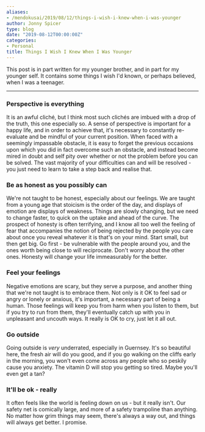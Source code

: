 ```yaml
---
aliases:
- /mendokusai/2019/08/12/things-i-wish-i-knew-when-i-was-younger
author: Jonny Spicer
type: blog
date: "2019-08-12T00:00:00Z"
categories:
- Personal
title: Things I Wish I Knew When I Was Younger
---
```

This post is in part written for my younger brother, and in part for my younger self. It contains some things I wish I'd known, or
perhaps believed, when I was a teenager.

___

### Perspective is everything

It is an awful cliché, but I think most such clichés are imbued with a drop of the truth, this one especially so. A sense of perspective is important for a happy life, and in order to achieve that, it's necessary to constantly re-evaluate and be mindful
of your current position. When faced with a seemingly impassable obstacle, it is easy to forget the previous occasions upon which
you did in fact overcome such an obstacle, and instead become mired in doubt and self pity over whether or not the problem before
you can be solved. The vast majority of your difficulties can and will be resolved - you just need to learn to take a step back and
realise that.

### Be as honest as you possibly can

We're not taught to be honest, especially about our feelings. We are taught from a young age that stoicism is the order of the day,
and displays of emotion are displays of weakness. Things are slowly changing, but we need to change faster, to quick on the uptake and ahead of the curve. The prospect of honesty is often terrifying, and I know all too well the feeling of fear that accompanies the
notion of being rejected by the people you care about once you reveal whatever it is that's on your mind. Start small, but then get
big. Go first - be vulnerable with the people around you, and the ones worth being close to will reciprocate. Don't worry about the
other ones. Honesty will change your life immeasurably for the better.

### Feel your feelings

Negative emotions are scary, but they serve a purpose, and another thing that we're not taught is to embrace them. Not only is it OK
to feel sad or angry or lonely or anxious, it's important, a necessary part of being a human. Those feelings will keep you from harm
when you listen to them, but if you try to run from them, they'll eventually catch up with you in unpleasant and uncouth ways. It really is OK to cry, just let it all out.

### Go outside

Going outside is *very* underrated, especially in Guernsey. It's so beautiful here, the fresh air will do you good, and if you go
walking on the cliffs early in the morning, you won't even come across any people who so peskily cause you anxiety. The vitamin D will stop you getting so tired. Maybe you'll even get a tan?

### It'll be ok - really

It often feels like the world is feeling down on us - but it really isn't. Our safety net is comically large, and more of a safety
trampoline than anything. No matter how grim things may seem, there's always a way out, and things will always get better. I promise.

